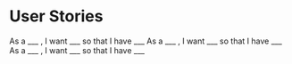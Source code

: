 # **User Stories**

As a ___ , I want ___ so that I have ___
As a ___ , I want ___ so that I have ___
As a ___ , I want ___ so that I have ___

